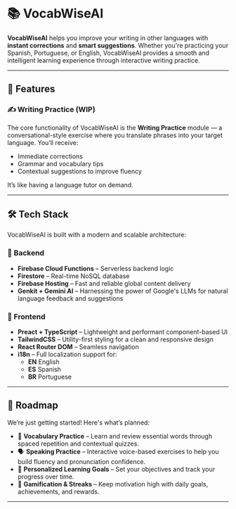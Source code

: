 # 📚 VocabWiseAI

**VocabWiseAI** helps you improve your writing in other languages with **instant corrections** and **smart suggestions**. Whether you're practicing your Spanish, Portuguese, or English, VocabWiseAI provides a smooth and intelligent learning experience through interactive writing practice.

---

## 🚀 Features

### ✍️ Writing Practice (WIP)
The core functionality of VocabWiseAI is the **Writing Practice** module — a conversational-style exercise where you translate phrases into your target language. You’ll receive:

- Immediate corrections
- Grammar and vocabulary tips
- Contextual suggestions to improve fluency

It’s like having a language tutor on demand.

---

## 🛠️ Tech Stack

VocabWiseAI is built with a modern and scalable architecture:

### 🔧 Backend
- **Firebase Cloud Functions** – Serverless backend logic
- **Firestore** – Real-time NoSQL database
- **Firebase Hosting** – Fast and reliable global content delivery
- **Genkit + Gemini AI** – Harnessing the power of Google's LLMs for natural language feedback and suggestions

### 🎨 Frontend
- **Preact + TypeScript** – Lightweight and performant component-based UI
- **TailwindCSS** – Utility-first styling for a clean and responsive design
- **React Router DOM** – Seamless navigation
- **i18n** – Full localization support for:
  - **EN** English
  - **ES** Spanish
  - **BR** Portuguese

---

## 🔭 Roadmap

We’re just getting started! Here's what’s planned:

- 🧠 **Vocabulary Practice** – Learn and review essential words through spaced repetition and contextual quizzes.
- 🗣️ **Speaking Practice** – Interactive voice-based exercises to help you build fluency and pronunciation confidence.
- 🎯 **Personalized Learning Goals** – Set your objectives and track your progress over time.
- 🧩 **Gamification & Streaks** – Keep motivation high with daily goals, achievements, and rewards.

---
